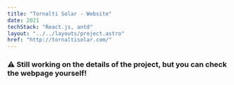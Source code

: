 ```yaml
---
title: "Tornalti Solar - Website"
date: 2021
techStack: "React.js, antd"
layout: "../../layouts/project.astro"
href: "http://tornaltisolar.com/"
---
```


### ⚠️ Still working on the details of the project, but you can check the webpage yourself!